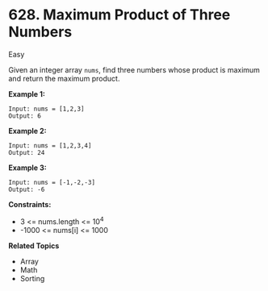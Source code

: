 # 628. Maximum Product of Three Numbers

Easy

Given an integer array `nums`, find three numbers whose product is maximum and return the maximum product.

 

**Example 1:**
```
Input: nums = [1,2,3]
Output: 6
```
**Example 2:**
```
Input: nums = [1,2,3,4]
Output: 24
```
**Example 3:**
```
Input: nums = [-1,-2,-3]
Output: -6
``` 

**Constraints:**

- 3 <= nums.length <= $10^4$
- -1000 <= nums[i] <= 1000

**Related Topics**
- Array
- Math
- Sorting